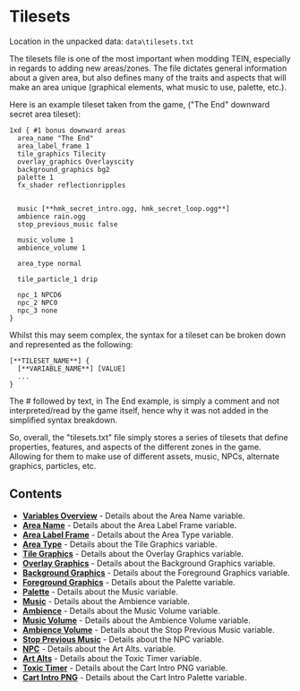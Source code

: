 # Tilesets

Location in the unpacked data: ```data\tilesets.txt```

The tilesets file is one of the most important when modding TEIN, especially in
regards to adding new areas/zones. The file dictates general information about a
given area, but also defines many of the traits and aspects that will make an
area unique (graphical elements, what music to use, palette, etc.).

Here is an example tileset taken from the game, ("The End" downward secret area
tileset):

```
1xd { #1 bonus downward areas
  area_name "The End"
  area_label_frame 1
  tile_graphics Tilecity
  overlay_graphics Overlayscity
  background_graphics bg2
  palette 1
  fx_shader reflectionripples


  music [**hmk_secret_intro.ogg, hmk_secret_loop.ogg**]
  ambience rain.ogg
  stop_previous_music false

  music_volume 1
  ambience_volume 1

  area_type normal

  tile_particle_1 drip

  npc_1 NPCD6
  npc_2 NPC0
  npc_3 none
}
```

Whilst this may seem complex, the syntax for a tileset can be broken down and
represented as the following:

```
[**TILESET_NAME**] {
  [**VARIABLE_NAME**] [VALUE]
  ...
}
```

The # followed by text, in The End example, is simply a comment and not
interpreted/read by the game itself, hence why it was not added in the
simplified syntax breakdown.

So, overall, the "tilesets.txt" file simply stores a series of tilesets that
define properties, features, and aspects of the different zones in the game.
Allowing for them to make use of different assets, music, NPCs, alternate
graphics, particles, etc. 

## Contents

- [**Variables Overview**](./vars.md) - Details about the Area Name variable.
- [**Area Name**](./area_name.md) - Details about the Area Label Frame variable.
- [**Area Label Frame**](./area_label.md) - Details about the Area Type variable.
- [**Area Type**](./area_type.md) - Details about the Tile Graphics variable.
- [**Tile Graphics**](./tiles.md) - Details about the Overlay Graphics variable.
- [**Overlay Graphics**](./overlay.md) - Details about the Background Graphics variable.
- [**Background Graphics**](./back.md) - Details about the Foreground Graphics variable.
- [**Foreground Graphics**](./front.md) - Details about the Palette variable.
- [**Palette**](./palette.md) - Details about the Music variable.
- [**Music**](./music.md) - Details about the Ambience variable.
- [**Ambience**](./ambience.md) - Details about the Music Volume variable.
- [**Music Volume**](./music_vol.md) - Details about the Ambience Volume variable.
- [**Ambience Volume**](./ambi_vol.md) - Details about the Stop Previous Music variable.
- [**Stop Previous Music**](./stop_music.md) - Details about the NPC variable.
- [**NPC**](./npc.md) - Details about the Art Alts. variable.
- [**Art Alts**](./alts.md) -  Details about the Toxic Timer variable.
- [**Toxic Timer**](./toxic.md) - Details about the Cart Intro PNG variable.
- [**Cart Intro PNG**](./cart_png.md) - Details about the Cart Intro Palette variable.
